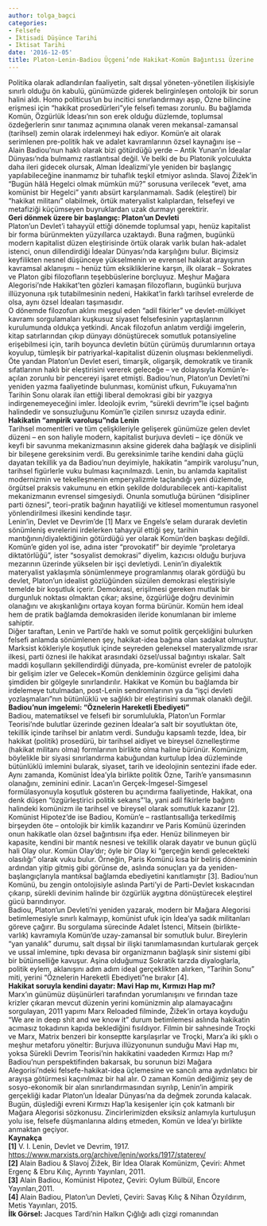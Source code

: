 ```yaml
---
author: tolga_bagci
categories:
- Felsefe
- İktisadi Düşünce Tarihi
- Iktisat Tarihi
date: '2016-12-05'
title: Platon-Lenin-Badiou Üçgeni’nde Hakikat-Komün Bağıntısı Üzerine
---
```


Politika olarak adlandırılan faaliyetin, salt dışsal yöneten-yönetilen ilişkisiyle sınırlı olduğu ön kabulü, günümüzde giderek belirginleşen ontolojik bir sorun halini aldı. Homo politicus’un bu incitici sınırlandırmayı aşıp, Özne bilincine erişmesi için “hakikat prosedürleri”yle felsefi teması zorunlu. Bu bağlamda Komün, Özgürlük İdeası’nın son erek olduğu düzlemde, toplumsal özdeğerlerin sınır tanımaz açınımına olanak veren mekansal-zamansal (tarihsel) zemin olarak irdelenmeyi hak ediyor. Komün’e ait olarak serimlenen pre-politik hak ve adalet kavramlarının özsel kaynağını ise – Alain Badiou’nun haklı olarak bizi götürdüğü yerde – Antik Yunan’ın İdealar Dünyası’nda bulmamız rastlantısal değil. Ve belki de bu Platonik yolculukta daha ileri gidecek olursak, Alman İdealizmi’yle yeniden bir başlangıç yapılabileceğine inanmamız bir tuhaflık teşkil etmiyor aslında. Slavoj Žižek’in “Bugün hâlâ Hegelci olmak mümkün mü?” sorusuna verilecek “evet, ama komünist bir Hegelci” yanıtı absürt karşılanmamalı. Sadık (eleştirel) bir “hakikat militanı” olabilmek, örtük materyalist kalıplardan, felsefeyi ve metafiziği küçümseyen buyruklardan uzak durmayı gerektirir.  
**Geri dönmek üzere bir başlangıç: Platon’un Devleti**  
Platon’un Devlet’i tahayyül ettiği dönemde toplumsal yapı, henüz kapitalist bir forma bürünmekten yüzyıllarca uzaktaydı. Buna rağmen, bugünkü modern kapitalist düzen eleştirisinde örtük olarak varlık bulan hak-adalet istenci, onun dillendirdiği İdealar Dünyası’nda karşılığını bulur. Biçimsiz keyfilikten nesnel düşünceye yükselmenin ve evrensel hakikat arayışının kavramsal aklanışını – henüz tüm eksikliklerine karşın, ilk olarak – Sokrates ve Platon gibi filozofların teşebbüslerine borçluyuz. Meşhur Mağara Alegorisi’nde Hakikat’ten gözleri kamaşan filozofların, bugünkü burjuva illüzyonuna ışık tutabilmesinin nedeni, Hakikat’in farklı tarihsel evrelerde de olsa, aynı özsel İdeaları taşımasıdır.  
O dönemde filozofun aklını meşgul eden “adil fikirler” ve devlet-mülkiyet kavramı sorgulamaları kuşkusuz siyaset felsefesinin yapıtaşlarının kurulumunda oldukça yetkindi. Ancak filozofun anlatım verdiği imgelerin, kitap satırlarından çıkıp dünyayı dönüştürecek somutluk potansiyeline erişebilmesi için, tarih boyunca devletin bütün çürümüş durumlarının ortaya koyulup, tümleşik bir patriyarkal-kapitalist düzenin oluşması beklenmeliydi. Öte yandan Platon’un Devlet eseri, timarşik, oligarşik, demokratik ve tiranik sıfatlarının haklı bir eleştirisini vererek geleceğe – ve dolayısıyla Komün’e- açılan zorunlu bir pencereyi işaret etmişti. Badiou’nun, Platon’un Devleti’ni yeniden yazma faaliyetinde bulunması, komünist ufkun, Fukuyama’nın Tarihin Sonu olarak ilan ettiği liberal demokrasi gibi bir yazgıya indirgenemeyeceğini imler. İdeolojik evrim, “sürekli devrim”le içsel bağıntı halindedir ve sonsuzluğunu Komün’le çizilen sınırsız uzayda edinir.  
**Hakikatin “ampirik varoluşu”nda Lenin**   
Tarihsel momentleri ve tüm çelişkileriyle gelişerek günümüze gelen devlet düzeni – en son haliyle modern, kapitalist burjuva devleti – içe dönük ve keyfi bir savunma mekanizmasının aksine giderek daha bağlaşık ve disiplinli bir bileşene gereksinim verdi. Bu gereksinimle tarihe kendini daha güçlü dayatan tekillik ya da Badiou’nun deyimiyle, hakikatin “ampirik varoluşu”nun, tarihsel figürlerle vuku bulması kaçınılmazdı. Lenin, bu anlamda kapitalist modernizmin ve tekelleşmenin emperyalizmle taçlandığı yeni düzlemde, örgütsel praksis vakumunu en etkin şekilde doldurabilecek anti-kapitalist mekanizmanın evrensel simgesiydi. Onunla somutluğa bürünen “disipliner parti öznesi”, teori-pratik bağının hayatiliği ve kitlesel momentumun rasyonel yönlendirilmesi ilkesini kendinde taşır.  
Lenin’in, Devlet ve Devrim’de \[1\] Marx ve Engels’e selam durarak devletin sönümleniş evrelerini irdelerken tahayyül ettiği şey, tarihin mantığının/diyalektiğinin götürdüğü yer olarak Komün’den başkası değildi. Komün’e giden yol ise, adına ister “provokatif” bir deyimle “proletarya diktatörlüğü”, ister “sosyalist demokrasi” diyelim, kazıcısı olduğu burjuva mezarının üzerinde yükselen bir işçi devletiydi. Lenin’in diyalektik materyalist yaklaşımla sönümlenmeye programlanmış olarak gördüğü bu devlet, Platon’un idealist gözlüğünden süzülen demokrasi eleştirisiyle temelde bir koşutluk içerir. Demokrasi, erişilmesi gereken mutlak bir durgunluk noktası olmaktan çıkar; aksine, özgürlüğe doğru devinimin olanağını ve akışkanlığını ortaya koyan forma bürünür. Komün hem ideal hem de pratik bağlamda demokrasiden ileride konumlanan bir imleme sahiptir.  
Diğer taraftan, Lenin ve Parti’de haklı ve somut politik gerçekliğini bulurken felsefi anlamda sönümlenen şey, hakikat-idea bağına olan sadakat olmuştur. Marksist kökleriyle koşutluk içinde seyreden geleneksel materyalizmde ısrar ilkesi, parti öznesi ile hakikat arasındaki özsel/ussal bağıntıyı ıskalar. Salt maddi koşulların şekillendirdiği dünyada, pre-komünist evreler de patolojik bir gelişim izler ve Gelecek=Komün denkleminin özgürce gelişimi daha şimdiden bir gölgeyle sınırlandırılır. Hakikat ve Komün bu bağlamda bir irdelemeye tutulmadan, post-Lenin sendromlarının ya da “işçi devleti yozlaşmaları”nın bütünlüklü ve sağlıklı bir eleştirisini sunmak olanaklı değil.  
 **Badiou’nun imgelemi: “Öznelerin Hareketli Ebediyeti”**  
Badiou, matematiksel ve felsefi bir sorumlulukla, Platon’un Formlar Teorisi’nde bulutlar üzerinde gezinen İdealar’a salt bir soyutluktan öte, tekillik içinde tarihsel bir anlatım verdi. Sunduğu kapsamlı tezde, İdea, bir hakikat (politik) prosedürü, bir tarihsel aidiyet ve bireysel öznelleştirme (hakikat militanı olma) formlarının birlikte olma haline bürünür. Komünizm, böylelikle bir siyasi sınırlandırma kabuğundan kurtulup İdea düzleminde bütünlüklü imlemini bularak, siyaset, tarih ve ideolojinin sentezini ifade eder. Aynı zamanda, Komünist İdea’yla birlikte politik Özne, Tarih’e yansımasının olanağını, zeminini edinir. Lacan’ın Gerçek-İmgesel-Simgesel formülasyonuyla koşutluk gösteren bu açındırma faaliyetinde, Hakikat, ona denk düşen “özgürleştirici politik sekans”’la, yani adil fikirlerle bağıntı halindeki komünizm ile tarihsel ve bireysel olarak somutluk kazanır \[2\].  
Komünist Hipotez’de ise Badiou, Komün’e – rastlantısallığa terkedilmiş birşeyden öte – ontolojik bir kimlik kazandırır ve Paris Komünü üzerinden onun hakikatle olan özsel bağıntısını ifşa eder. Henüz bilinmeyen bir kapasite, kendini bir mantık nesnesi ve tekillik olarak dayatır ve bunun güçlü hali Olay olur. Komün Olay’dır; öyle bir Olay ki “gerçeğin kendi gelecekteki olasılığı” olarak vuku bulur. Örneğin, Paris Komünü kısa bir beliriş döneminin ardından yitip gitmiş gibi görünse de, aslında sonuçları ya da yeniden-başlangıçlarıyla mantıksal bağlamda ebediyetini kanıtlamıştır \[3\]. Badiou’nun Komünü, bu zengin ontolojisiyle aslında Parti’yi de Parti-Devlet kıskacından çıkarıp, sürekli devinim halinde bir özgürlük aygıtına dönüştürecek eleştirel gücü barındırıyor.  
Badiou, Platon’un Devleti’ni yeniden yazarak, modern bir Mağara Alegorisi betimlemesiyle sınırlı kalmayıp, komünist ufuk için İdea’ya sadık militanları göreve çağırır. Bu sorgulama sürecinde Adalet İstenci, Mitsein (birlikte-varlık) kavramıyla Komün’de uzay-zamansal bir somutluk bulur. Bireylerin “yan yanalık” durumu, salt dışsal bir ilişki tanımlamasından kurtularak gerçek ve ussal imlemine, tıpkı devasa bir organizmanın bağlaşık sinir sistemi gibi bir bütünselliğe kavuşur. Aşina olduğumuz Sokratik tarzda diyaloglarla, politik eylem, aklanışını adım adım ideal gerçeklikten alırken, “Tarihin Sonu” miti, yerini “Öznelerin Hareketli Ebediyeti”ne bırakır \[4\].  
**Hakikat soruyla kendini dayatır: Mavi Hap mı, Kırmızı Hap mı?**  
Marx’ın günümüz düşünürleri tarafından yorumlanışını ve fırından taze krizler çıkaran mevcut düzenin yerini komünizmin alıp alamayacağını sorgulayan, 2011 yapımı Marx Reloaded filminde, Žižek’in ortaya koyduğu “We are in deep shit and we know it” durum betimlemesi aslında hakikatin acımasız tokadının kapıda beklediğini fısıldıyor. Filmin bir sahnesinde Troçki ve Marx, Matrix benzeri bir konseptte karşılaşırlar ve Troçki, Marx’a iki şıklı o meşhur metaforu yöneltir: Burjuva illüzyonunun sunduğu Mavi Hap mı, yoksa Sürekli Devrim Teorisi’nin hakikatini vaadeden Kırmızı Hap mı? Badiou’nun perspektifinden bakarsak, bu sorunun bizi Mağara Alegorisi’ndeki felsefe-hakikat-idea üçlemesine ve sancılı ama aydınlatıcı bir arayışa götürmesi kaçınılmaz bir hal alır. O zaman Komün dediğimiz şey de sosyo-ekonomik bir alan sınırlandırmasından sıyrılıp, Lenin’in ampirik gerçekliği kadar Platon’un İdealar Dünyası’na da değmek zorunda kalacak. Bugün, düşlediği evreni Kırmızı Hap’la kesişenler için çok katmanlı bir Mağara Alegorisi sözkonusu. Zincirlerimizden eksiksiz anlamıyla kurtuluşun yolu ise, felsefe düşmanlarına aldırış etmeden, Komün ve İdea’yı birlikte anmaktan geçiyor.  
**Kaynakça**  
**\[1\]** V. I. Lenin, Devlet ve Devrim, 1917.  
https://www.marxists.org/archive/lenin/works/1917/staterev/  
**\[2\]** Alain Badiou &amp; Slavoj Žižek, Bir İdea Olarak Komünizm, Çeviri: Ahmet Ergenç &amp; Ebru Kılıç, Ayrıntı Yayınları, 2011.  
**\[3\]** Alain Badiou, Komünist Hipotez, Çeviri: Oylum Bülbül, Encore Yayınları,2011.  
**\[4\]** Alain Badiou, Platon’un Devleti, Çeviri: Savaş Kılıç &amp; Nihan Özyıldırım, Metis Yayınları, 2015.  
**İlk Görsel:** Jacques Tardi’nin Halkın Çığlığı adlı çizgi romanından